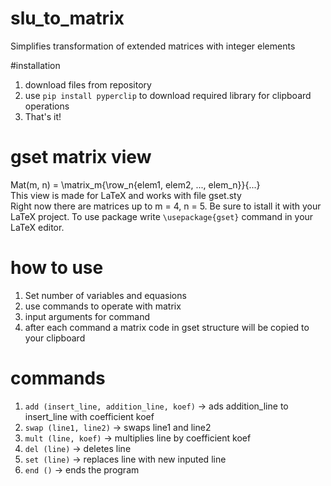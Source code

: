 # slu_to_matrix
Simplifies transformation of extended matrices with integer elements

#installation
1) download files from repository
2) use ```pip install pyperclip``` to download required library for clipboard operations
3) That's it!


# gset matrix view
Mat(m, n) = \matrix_m{\row_n{elem1, elem2, ..., elem_n}}{...} \
This view is made for LaTeX and works with file gset.sty \
Right now there are matrices up to m = 4, n = 5. 
Be sure to istall it with your LaTeX project.
To use package write ```\usepackage{gset}``` command in your LaTeX editor.

# how to use
1) Set number of variables and equasions
2) use commands to operate with matrix
3) input arguments for command
4) after each command a matrix code in gset structure will be copied to your clipboard

# commands 
1) ```add (insert_line, addition_line, koef)``` -> ads addition_line to insert_line with coefficient koef
2) ```swap (line1, line2)``` -> swaps line1 and line2
3) ```mult (line, koef)``` -> multiplies line by coefficient koef
4) ```del (line)``` -> deletes line
5) ```set (line)``` -> replaces line with new inputed line
6) ```end ()``` -> ends the program
